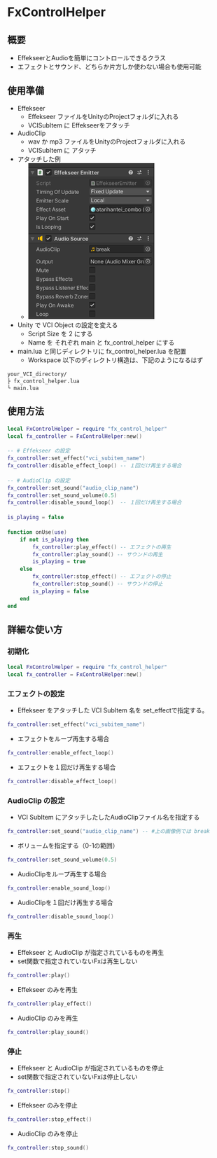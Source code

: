 # FxControlHelper

## 概要

* EffekseerとAudioを簡単にコントロールできるクラス
* エフェクトとサウンド、どちらか片方しか使わない場合も使用可能

## 使用準備

* Effekseer
	* Effekseer ファイルをUnityのProjectフォルダに入れる
	* VCISubItem に Effekseerをアタッチ
* AudioClip
	* wav か mp3 ファイルをUnityのProjectフォルダに入れる
	* VCISubItem に アタッチ
* アタッチした例
	* ![](images/2021-05-21-02-03-13.png)
* Unity で VCI Object の設定を変える
	* Script Size を 2 にする
	* Name を それぞれ main と fx_control_helper にする
* main.lua と同じディレクトリに fx_control_helper.lua を配置
	* Workspace 以下のディレクトリ構造は、下記のようになるはず
```
your_VCI_directory/
├ fx_control_helper.lua
└ main.lua
```

## 使用方法

```lua
local FxControlHelper = require "fx_control_helper"
local fx_controller = FxControlHelper:new()

-- # Effekseer の設定
fx_controller:set_effect("vci_subitem_name")
fx_controller:disable_effect_loop()	-- １回だけ再生する場合

-- # AudioClip の設定
fx_controller:set_sound("audio_clip_name")
fx_controller:set_sound_volume(0.5)
fx_controller:disable_sound_loop()	-- １回だけ再生する場合

is_playing = false

function onUse(use)
	if not is_playing then
		fx_controller:play_effect() -- エフェクトの再生
		fx_controller:play_sound() -- サウンドの再生
		is_playing = true
	else 
		fx_controller:stop_effect() -- エフェクトの停止
		fx_controller:stop_sound() -- サウンドの停止
		is_playing = false
	end
end

```


## 詳細な使い方

### 初期化
```lua
local FxControlHelper = require "fx_control_helper"
local fx_controller = FxControlHelper:new()
```

### エフェクトの設定

* Effekseer をアタッチした VCI SubItem 名を set_effectで指定する。
```lua
fx_controller:set_effect("vci_subitem_name")
```
* エフェクトをループ再生する場合
```lua
fx_controller:enable_effect_loop()
```
* エフェクトを１回だけ再生する場合
```lua
fx_controller:disable_effect_loop()
```

### AudioClip の設定

* VCI SubItem にアタッチしたしたAudioClipファイル名を指定する

```lua
fx_controller:set_sound("audio_clip_name") -- #上の画像例では break
```

* ボリュームを指定する（0-1の範囲）
```lua
fx_controller:set_sound_volume(0.5)
```

* AudioClipをループ再生する場合
``` lua
fx_controller:enable_sound_loop()
```

* AudioClipを１回だけ再生する場合
``` lua
fx_controller:disable_sound_loop()
```

### 再生

* Effekseer と AudioClip が指定されているものを再生
* set関数で指定されていないFxは再生しない

```lua
fx_controller:play()
```

* Effekseer のみを再生
```lua
fx_controller:play_effect()
```

* AudioClip のみを再生
```lua
fx_controller:play_sound()
```

### 停止

* Effekseer と AudioClip が指定されているものを停止
* set関数で指定されていないFxは停止しない

```lua
fx_controller:stop()
```

* Effekseer のみを停止
```lua
fx_controller:stop_effect()
```

* AudioClip のみを停止
```lua
fx_controller:stop_sound()
```

